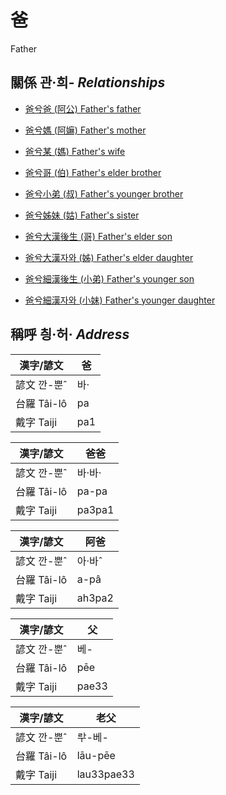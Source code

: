 # 爸
Father

## 關係 관·희- _Relationships_

- [爸兮爸 (阿公) Father's father](member8.md)

- [爸兮媽 (阿嫲) Father's mother](member9.md)

- [爸兮某 (媽) Father's wife](member3.md)

- [爸兮哥 (伯) Father's elder brother](member10.md)

- [爸兮小弟 (叔) Father's younger brother](member11.md)

- [爸兮姊妹 (姑) Father's sister](member12.md)

- [爸兮大漢後生 (哥) Father's elder son](member4.md)

- [爸兮大漢자와 (姊) Father's elder daughter](member5.md)

- [爸兮細漢後生 (小弟) Father's younger son](member6.md)

- [爸兮細漢자와 (小妹) Father's younger daughter](member7.md)



## 稱呼 칑·허· _Address_

漢字/諺文 | 爸
--- | ---
諺文 깐-뿐ˆ | 바·
台羅 Tâi-lô | pa
戴字 Taiji | pa1


漢字/諺文 | 爸爸
--- | ---
諺文 깐-뿐ˆ | 바·바·
台羅 Tâi-lô | pa-pa
戴字 Taiji | pa3pa1


漢字/諺文 | 阿爸
--- | ---
諺文 깐-뿐ˆ | 아·바ˆ
台羅 Tâi-lô | a-pâ
戴字 Taiji | ah3pa2


漢字/諺文 | 父
--- | ---
諺文 깐-뿐ˆ | 베-
台羅 Tâi-lô | pēe
戴字 Taiji | pae33


漢字/諺文 | 老父
--- | ---
諺文 깐-뿐ˆ | ᄅᅷ-베-
台羅 Tâi-lô | lāu-pēe
戴字 Taiji | lau33pae33



